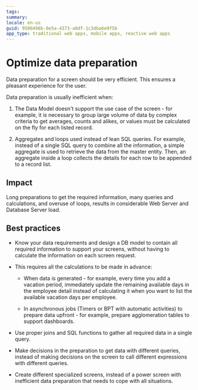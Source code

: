 ```yaml
---
tags: 
summary: 
locale: en-us
guid: 9508496b-0e5a-4373-a0df-1c3dba6e9f5b
app_type: traditional web apps, mobile apps, reactive web apps
---
```


# Optimize data preparation

Data preparation for a screen should be very efficient. This ensures a pleasant experience for the user.

Data preparation is usually inefficient when:

  1. The Data Model doesn't support the use case of the screen - for example, it is necessary to group large volume of data by complex criteria to get averages, counts and alikes, or values must be calculated on the fly for each listed record.

  2. Aggregates and loops used instead of lean SQL queries. For example, instead of a single SQL query to combine all the information, a simple aggregate is used to retrieve the data from the master entity. Then, an aggregate inside a loop collects the details for each row to be appended to a record list.

## Impact

Long preparations to get the required information, many queries and calculations, and overuse of loops, results in considerable Web Server and Database Server load.

## Best practices

* Know your data requirements and design a DB model to contain all required information to support your screens, without having to calculate the information on each screen request.
* This requires all the calculations to be made in advance:

    * When data is generated - for example, every time you add a vacation period, immediately update the remaining available days in the employee detail instead of calculating it when you want to list the available vacation days per employee.

    * In asynchronous jobs (Timers or BPT with automatic activities) to prepare data upfront - for example, prepare agglomeration tables to support dashboards.

* Use proper joins and SQL functions to gather all required data in a single query.

* Make decisions in the preparation to get data with different queries, instead of making decisions on the screen to call different expressions with different queries.

* Create different specialized screens, instead of a power screen with inefficient data preparation that needs to cope with all situations.
